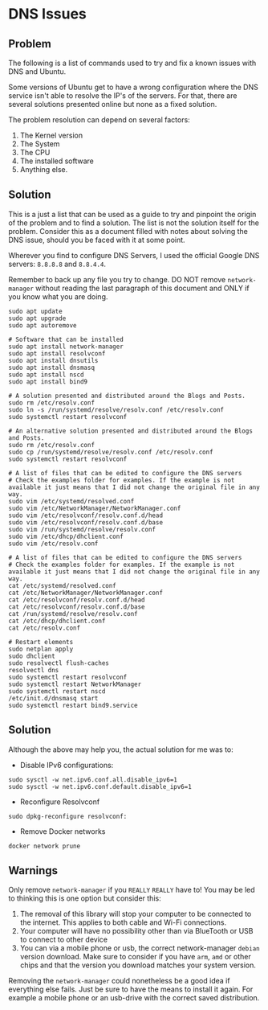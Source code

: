 # DNS Issues

## Problem
The following is a list of commands used to try and fix a known issues with DNS and Ubuntu.

Some versions of Ubuntu get to have a wrong configuration where the DNS service isn't able to resolve the IP's of the servers.
For that, there are several solutions presented online but none as a fixed solution.

The problem resolution can depend on several factors:

1. The Kernel version
2. The System
3. The CPU
4. The installed software
5. Anything else.

## Solution

This is a just a list that can be used as a guide to try and pinpoint the origin of the problem and to find a solution. The list is not the solution itself for the problem.
Consider this as a document filled with notes about solving the DNS issue, should you be faced with it at some point.

Wherever you find to configure DNS Servers, I used the official Google DNS servers: `8.8.8.8` and `8.8.4.4`.

Remember to back up any file you try to change. DO NOT remove `network-manager` without reading the last paragraph of this document and ONLY if you know what you are doing.

```shell
sudo apt update
sudo apt upgrade
sudo apt autoremove

# Software that can be installed
sudo apt install network-manager
sudo apt install resolvconf
sudo apt install dnsutils
sudo apt install dnsmasq
sudo apt install nscd
sudo apt install bind9

# A solution presented and distributed around the Blogs and Posts.
sudo rm /etc/resolv.conf
sudo ln -s /run/systemd/resolve/resolv.conf /etc/resolv.conf
sudo systemctl restart resolvconf

# An alternative solution presented and distributed around the Blogs and Posts.
sudo rm /etc/resolv.conf
sudo cp /run/systemd/resolve/resolv.conf /etc/resolv.conf
sudo systemctl restart resolvconf

# A list of files that can be edited to configure the DNS servers
# Check the examples folder for examples. If the example is not available it just means that I did not change the original file in any way.
sudo vim /etc/systemd/resolved.conf
sudo vim /etc/NetworkManager/NetworkManager.conf
sudo vim /etc/resolvconf/resolv.conf.d/head
sudo vim /etc/resolvconf/resolv.conf.d/base
sudo vim /run/systemd/resolve/resolv.conf
sudo vim /etc/dhcp/dhclient.conf
sudo vim /etc/resolv.conf

# A list of files that can be edited to configure the DNS servers
# Check the examples folder for examples. If the example is not available it just means that I did not change the original file in any way.
cat /etc/systemd/resolved.conf
cat /etc/NetworkManager/NetworkManager.conf
cat /etc/resolvconf/resolv.conf.d/head
cat /etc/resolvconf/resolv.conf.d/base
cat /run/systemd/resolve/resolv.conf
cat /etc/dhcp/dhclient.conf
cat /etc/resolv.conf

# Restart elements
sudo netplan apply
sudo dhclient
sudo resolvectl flush-caches
resolvectl dns
sudo systemctl restart resolvconf
sudo systemctl restart NetworkManager
sudo systemctl restart nscd
/etc/init.d/dnsmasq start
sudo systemctl restart bind9.service
```

## Solution

Although the above may help you, the actual solution for me was to:

- Disable IPv6 configurations:

```shell
sudo sysctl -w net.ipv6.conf.all.disable_ipv6=1
sudo sysctl -w net.ipv6.conf.default.disable_ipv6=1
```

- Reconfigure Resolvconf

```shell
sudo dpkg-reconfigure resolvconf:
```

- Remove Docker networks

```shell
docker network prune
```

## Warnings

Only remove `network-manager` if you `REALLY` `REALLY` have to! You may be led to thinking this is one option but consider this:

1. The removal of this library will stop your computer to be connected to the internet. This applies to both cable and Wi-Fi connections.
2. Your computer will have no possibility other than via BlueTooth or USB to connect to other device
3. You can via a mobile phone or usb, the correct network-manager `debian` version download. Make sure to consider if you have `arm`, `amd` or other chips and that the version you download matches your system version.

Removing the `network-manager` could nonetheless be a good idea if everything else fails. Just be sure to have the means to install it again. For example a mobile phone or an usb-drive with the correct saved distribution.
